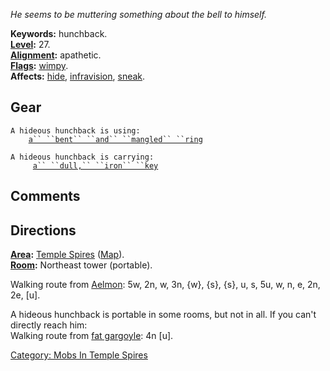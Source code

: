 *He seems to be muttering something about the bell to himself.*

**Keywords:** hunchback.  
**[Level](Level.md "wikilink"):** 27.  
**[Alignment](Alignment.md "wikilink"):** apathetic.  
**[Flags](:Category:_Mob_Types.md "wikilink"):**
[wimpy](Wimpy_Mobs.md "wikilink").  
**Affects:** [hide](Hide.md "wikilink"),
[infravision](Infravision.md "wikilink"),
[sneak](Sneak.md "wikilink").  

## Gear

`A hideous hunchback is using:`  
<worn on finger>`    `[`a`` ``bent`` ``and`` ``mangled`` ``ring`](Bent_And_Mangled_Ring.md "wikilink")

`A hideous hunchback is carrying:`  
`     `[`a`` ``dull,`` ``iron`` ``key`](Dull,_Iron_Key.md "wikilink")`              `

## Comments

## Directions

**[Area](:Category:_Areas.md "wikilink"):** [Temple
Spires](:Category:_Temple_Spires.md "wikilink")
([Map](Temple_Spires_Map.md "wikilink")).  
**[Room](:Category:_Rooms.md "wikilink"):** Northeast tower (portable).

Walking route from [Aelmon](Aelmon.md "wikilink"): 5w, 2n, w, 3n, {w},
{s}, {s}, u, s, 5u, w, n, e, 2n, 2e, \[u\].

A hideous hunchback is portable in some rooms, but not in all. If you
can't directly reach him:  
Walking route from [fat gargoyle](Fat_Gargoyle.md "wikilink"): 4n \[u\].

[Category: Mobs In Temple
Spires](Category:_Mobs_In_Temple_Spires "wikilink")
